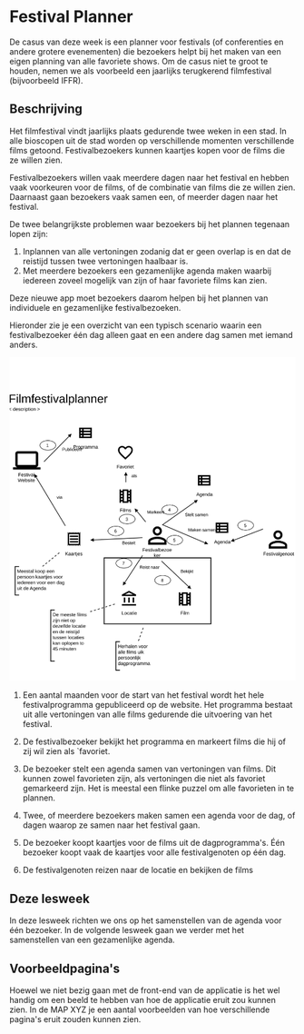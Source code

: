 # Festival Planner 

De casus van deze week is een planner voor festivals (of conferenties en andere grotere evenementen) die bezoekers helpt bij het maken van een eigen planning van alle favoriete shows. Om de casus niet te groot te houden, nemen we als voorbeeld een jaarlijks terugkerend filmfestival (bijvoorbeeld IFFR).

## Beschrijving

Het filmfestival vindt jaarlijks plaats gedurende twee weken in een stad. In alle bioscopen uit de stad worden op verschillende momenten verschillende films getoond. Festivalbezoekers kunnen kaartjes kopen voor de films die ze willen zien.

Festivalbezoekers willen vaak meerdere dagen naar het festival en hebben vaak voorkeuren voor de films, of de combinatie van films die ze willen zien. Daarnaast gaan bezoekers vaak samen een, of meerder dagen naar het festival. 

De twee belangrijkste problemen waar bezoekers bij het plannen tegenaan lopen zijn:

1. Inplannen van alle vertoningen zodanig dat er geen overlap is en dat de reistijd tussen twee vertoningen haalbaar is.
2. Met meerdere bezoekers een gezamenlijke agenda maken waarbij iedereen zoveel mogelijk van zijn of haar favoriete films kan zien.

Deze nieuwe app moet bezoekers daarom helpen bij het plannen van individuele en gezamenlijke festivalbezoeken.       

Hieronder zie je een overzicht van een typisch scenario waarin een festivalbezoeker één dag alleen gaat en een andere dag samen met iemand anders.  

![overzicht](./images/Filmfestivalplanner.egn.svg)

1) Een aantal maanden voor de start van het festival wordt het hele festivalprogramma gepubliceerd op de website. Het programma bestaat uit alle vertoningen van alle films gedurende die uitvoering van het festival.

2) De festivalbezoeker bekijkt het programma en markeert films die hij of zij wil zien als `favoriet.

3) De bezoeker stelt een agenda samen van vertoningen van films. Dit kunnen zowel favorieten zijn, als vertoningen die niet als favoriet gemarkeerd zijn. Het is meestal een flinke puzzel om alle favorieten in te plannen. 

4) Twee, of meerdere bezoekers maken samen een agenda voor de dag, of dagen waarop ze samen naar het festival gaan.

5) De bezoeker koopt kaartjes voor de films uit de dagprogramma's. Één bezoeker koopt vaak de kaartjes voor alle festivalgenoten op één dag. 

6) De festivalgenoten reizen naar de locatie en bekijken de films 

## Deze lesweek

In deze lesweek richten we ons op het samenstellen van de agenda voor één bezoeker. In de volgende lesweek gaan we verder met het samenstellen van een gezamenlijke agenda.

## Voorbeeldpagina's

Hoewel we niet bezig gaan met de front-end van de applicatie is het wel handig om een beeld te hebben van hoe de applicatie eruit zou kunnen zien. In de MAP XYZ je een aantal voorbeelden van hoe verschillende pagina's eruit zouden kunnen zien.

[//]: # (TODO: links naar voorbeelden toevoegen)